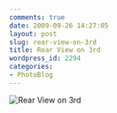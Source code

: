 ```yaml
---
comments: true
date: 2009-09-26 14:27:05
layout: post
slug: rear-view-on-3rd
title: Rear View on 3rd
wordpress_id: 2294
categories:
- PhotoBlog
---
```


![Rear View on 3rd](http://ryanfitzer.com/main/wp-content/uploads/2009/09/DSC_0026.jpg)
